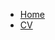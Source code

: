 - [Home](/)
- [CV](marks/cv.md)

<!-- - External -->
<!--     - [Blog](https://icehe.me) -->
<!--     - [GitHub](https://github.com/IceHe) -->
<!--     - [GitLab](https://gitlab.com/IceHe) -->
<!--     - [Weibo](https://weibo.com/icedes) -->
<!--     - [Repo](https://github.com/IceHe/IceHe) -->

<!-- Ref : https://docsify.js.org/#/custom-navbar?id=markdown -->
